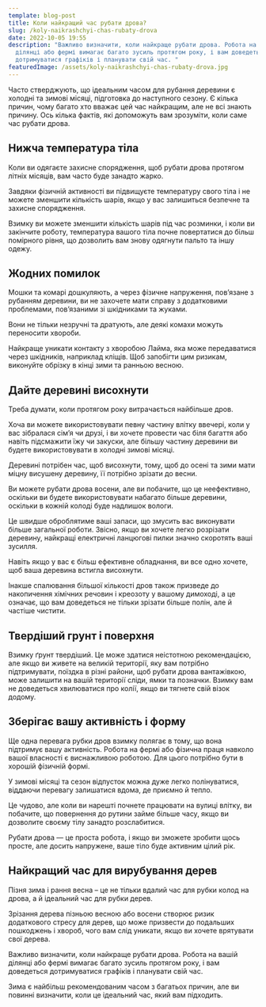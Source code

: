 ```yaml
---
template: blog-post
title: Коли найкращий час рубати дрова?
slug: /koly-naikrashchyi-chas-rubaty-drova
date: 2022-10-05 19:55
description: "Важливо визначити, коли найкраще рубати дрова. Робота на вашій
  ділянці або фермі вимагає багато зусиль протягом року, і вам доведеться
  дотримуватися графіків і планувати свій час. "
featuredImage: /assets/koly-naikrashchyi-chas-rubaty-drova.jpg
---
```

Часто стверджують, що ідеальним часом для рубання деревини є холодні та зимові місяці, підготовка до наступного сезону. Є кілька причин, чому багато хто вважає цей час найкращим, але не всі знають причину. Ось кілька фактів, які допоможуть вам зрозуміти, коли саме час рубати дрова.

## Нижча температура тіла

Коли ви одягаєте захисне спорядження, щоб рубати дрова протягом літніх місяців, вам часто буде занадто жарко. 

Завдяки фізичній активності ви підвищуєте температуру свого тіла і не можете зменшити кількість шарів, якщо у вас залишиться безпечне та захисне спорядження. 

Взимку ви можете зменшити кількість шарів під час розминки, і коли ви закінчите роботу, температура вашого тіла почне повертатися до більш помірного рівня, що дозволить вам знову одягнути пальто та іншу одежу.

## Жодних помилок

Мошки та комарі дошкуляють, а через фізичне напруження, пов’язане з рубанням деревини, ви не захочете мати справу з додатковими проблемами, пов’язаними зі шкідниками та жуками. 

Вони не тільки незручні та дратують, але деякі комахи можуть переносити хвороби. 

Найкраще уникати контакту з хворобою Лайма, яка може передаватися через шкідників, наприклад кліщів. Щоб запобігти цим ризикам, виконуйте обрізку в кінці зими та ранньою весною.

## Дайте деревині висохнути

Треба думати, коли протягом року витрачається найбільше дров. 

Хоча ви можете використовувати певну частину влітку ввечері, коли у вас зібралася сім’я чи друзі, і ви хочете провести час біля багаття або навіть підсмажити їжу чи закуски, але більшу частину деревини ви будете використовувати в холодні зимові місяці. 

Деревині потрібен час, щоб висохнути, тому, щоб до осені та зими мати міцну висушену деревину, її потрібно зрізати до весни.

Ви можете рубати дрова восени, але ви побачите, що це неефективно, оскільки ви будете використовувати набагато більше деревини, оскільки в кожній колоді буде надлишок вологи. 

Це швидше оброблятиме ваші запаси, що змусить вас виконувати більше загальної роботи. Звісно, ​​якщо ви хочете легко розрізати деревину, найкращі електричні ланцюгові пилки значно скоротять ваші зусилля. 

Навіть якщо у вас є більш ефективне обладнання, ви все одно хочете, щоб ваша деревина встигла висохнути. 

Інакше спалювання більшої кількості дров також призведе до накопичення хімічних речовин і креозоту у вашому димоході, а це означає, що вам доведеться не тільки зрізати більше полін, але й частіше чистити.

## Твердіший грунт і поверхня

Взимку ґрунт твердіший. Це може здатися неістотною рекомендацією, але якщо ви живете на великій території, яку вам потрібно підтримувати, поїздка в різні райони, щоб рубати дрова вантажівкою, може залишити на вашій території сліди, ямки та позначки. Взимку вам не доведеться хвилюватися про колії, якщо ви тягнете свій візок додому.

## Зберігає вашу активність і форму

Ще одна перевага рубки дров взимку полягає в тому, що вона підтримує вашу активність. Робота на фермі або фізична праця навколо вашої власності є виснажливою роботою. Для цього потрібно бути в хорошій фізичній формі. 

У зимові місяці та сезон відпусток можна дуже легко полінуватися, віддаючи перевагу залишатися вдома, де приємно й тепло. 

Це чудово, але коли ви нарешті почнете працювати на вулиці влітку, ви побачите, що повернення до рутини займе більше часу, якщо ви дозволите своєму тілу занадто розслабитися. 

Рубати дрова — це проста робота, і якщо ви зможете зробити щось просте, але досить напружене, ваше тіло буде активним цілий рік.

## Найкращий час для вирубування дерев

Пізня зима і рання весна – це не тільки вдалий час для рубки колод на дрова, а й ідеальний час для рубки дерев. 

Зрізання дерева пізньою весною або восени створює ризик додаткового стресу для дерев, що може призвести до подальших пошкоджень і хвороб, чого вам слід уникати, якщо ви хочете врятувати свої дерева.

Важливо визначити, коли найкраще рубати дрова. Робота на вашій ділянці або фермі вимагає багато зусиль протягом року, і вам доведеться дотримуватися графіків і планувати свій час. 

Зима є найбільш рекомендованим часом з багатьох причин, але ви повинні визначити, коли це ідеальний час, який вам підходить.